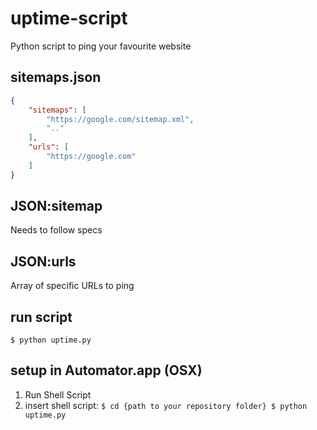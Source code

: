 # uptime-script
Python script to ping your favourite website

## sitemaps.json
````json
{
    "sitemaps": [
        "https://google.com/sitemap.xml",
        ".."
    ],
    "urls": [
    	"https://google.com"
    ]
}
````

## JSON:sitemap
Needs to follow specs [<urlset xmlns="http://www.sitemaps.org/schemas/sitemap/0.9">](http://www.sitemaps.org/schemas/sitemap/0.9)

## JSON:urls
Array of specific URLs to ping

## run script
`$ python uptime.py`

## setup in Automator.app (OSX)
1. Run Shell Script
2. insert shell script:
`$ cd {path to your repository folder}
$ python uptime.py
`